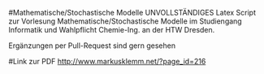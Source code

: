#Mathematische/Stochastische Modelle
UNVOLLSTÄNDIGES Latex Script zur Vorlesung Mathematische/Stochastische Modelle im Studiengang Informatik und Wahlpflicht Chemie-Ing. an der HTW Dresden.

Ergänzungen per Pull-Request sind gern gesehen

#Link zur PDF
http://www.markusklemm.net/?page_id=216
